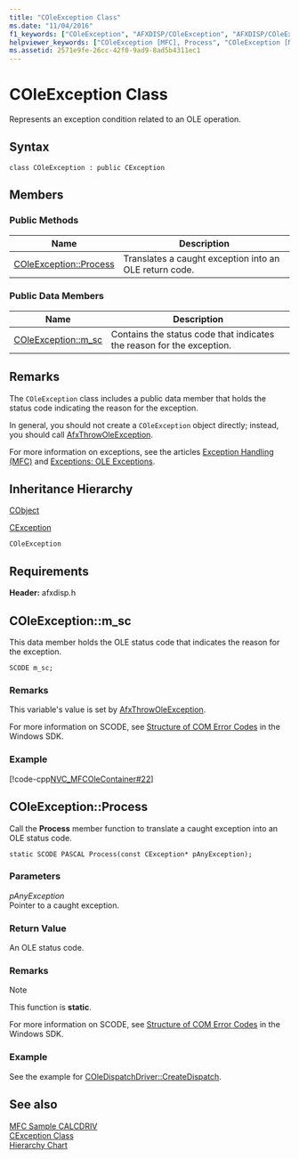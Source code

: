 ```yaml
---
title: "COleException Class"
ms.date: "11/04/2016"
f1_keywords: ["COleException", "AFXDISP/COleException", "AFXDISP/COleException::Process", "AFXDISP/COleException::m_sc"]
helpviewer_keywords: ["COleException [MFC], Process", "COleException [MFC], m_sc"]
ms.assetid: 2571e9fe-26cc-42f0-9ad9-8ad5b4311ec1
---
```

# COleException Class

Represents an exception condition related to an OLE operation.

## Syntax

```
class COleException : public CException
```

## Members

### Public Methods

|Name|Description|
|----------|-----------------|
|[COleException::Process](#process)|Translates a caught exception into an OLE return code.|

### Public Data Members

|Name|Description|
|----------|-----------------|
|[COleException::m_sc](#m_sc)|Contains the status code that indicates the reason for the exception.|

## Remarks

The `COleException` class includes a public data member that holds the status code indicating the reason for the exception.

In general, you should not create a `COleException` object directly; instead, you should call [AfxThrowOleException](exception-processing.md#afxthrowoleexception).

For more information on exceptions, see the articles [Exception Handling (MFC)](../../mfc/exception-handling-in-mfc.md) and [Exceptions: OLE Exceptions](../../mfc/exceptions-ole-exceptions.md).

## Inheritance Hierarchy

[CObject](../../mfc/reference/cobject-class.md)

[CException](../../mfc/reference/cexception-class.md)

`COleException`

## Requirements

**Header:** afxdisp.h

## <a name="m_sc"></a> COleException::m_sc

This data member holds the OLE status code that indicates the reason for the exception.

```
SCODE m_sc;
```

### Remarks

This variable's value is set by [AfxThrowOleException](exception-processing.md#afxthrowoleexception).

For more information on SCODE, see [Structure of COM Error Codes](/windows/win32/com/structure-of-com-error-codes) in the Windows SDK.

### Example

[!code-cpp[NVC_MFCOleContainer#22](../../mfc/codesnippet/cpp/coleexception-class_1.cpp)]

## <a name="process"></a> COleException::Process

Call the **Process** member function to translate a caught exception into an OLE status code.

```
static SCODE PASCAL Process(const CException* pAnyException);
```

### Parameters

*pAnyException*<br/>
Pointer to a caught exception.

### Return Value

An OLE status code.

### Remarks

> [!NOTE]
> This function is **static**.

For more information on SCODE, see [Structure of COM Error Codes](/windows/win32/com/structure-of-com-error-codes) in the Windows SDK.

### Example

  See the example for [COleDispatchDriver::CreateDispatch](../../mfc/reference/coledispatchdriver-class.md#createdispatch).

## See also

[MFC Sample CALCDRIV](../../overview/visual-cpp-samples.md)<br/>
[CException Class](../../mfc/reference/cexception-class.md)<br/>
[Hierarchy Chart](../../mfc/hierarchy-chart.md)
